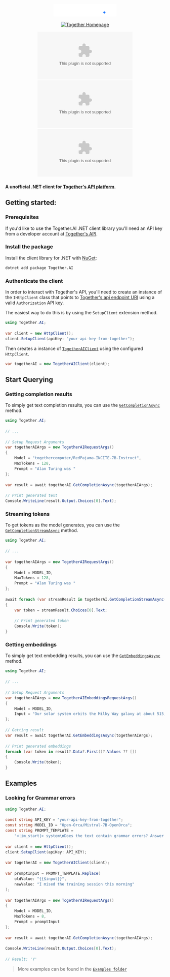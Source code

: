 <p align="center">
    <img src="https://github.com/kallebysantos/dotnet-together.ai/blob/master/Assets/together.svg" width="200" />
</p>

<div align="center">

[![Together Homepage](https://img.shields.io/badge/web-together.ai-blue?style=flat&label=https&colorB=0F6FFF)](https://www.together.ai)

[![Nuget](https://img.shields.io/nuget/v/Together.AI)](https://www.nuget.org/packages/Together.AI)
[![Nuget](https://img.shields.io/nuget/dt/Together.AI)](https://www.nuget.org/packages/Together.AI)
![GitHub License](https://img.shields.io/github/license/kallebysantos/dotnet-together.ai)
</div>

#### A unofficial .NET client for [Together's API platform](https://www.together.ai/).

## Getting started:

### Prerequisites

If you'd like to use the Together.AI .NET client library you'll need an API key from a developer account at [Together's API](https://api.together.xyz).

### Install the package

Install the client library for .NET with [NuGet](https://www.nuget.org/ ):

```bash
dotnet add package Together.AI
```

### Authenticate the client

In order to interact with Together's API, you'll need to create an instance of the `IHttpClient`
class that points to [Together's api endpoint URI](https://api.together.xyz) using a valid `Authorization` API key. 

The easiest way to do this is by using the `SetupClient` extension method.

```cs Snippet:MakeHttpClientWithTogetherAI
using Together.AI;

var client = new HttpClient();
client.SetupClient(apiKey: "your-api-key-from-together");
```

Then creates a instance of [`TogetherAIClient`](https://github.com/kallebysantos/dotnet-together.ai/blob/master/Together.AI/TogetherAIClient.cs) using the configured `HttpClient`.

```cs Snippet:CreateTogetherAIClient
var togetherAI = new TogetherAIClient(client);
```

## Start Querying

### Getting completion results

To simply get text completion results, you can use the [`GetCompletionAsync`](https://github.com/kallebysantos/dotnet-together.ai/blob/master/Together.AI/TogetherAIClient.cs#L53) method.

```cs Snippet:GettingCompletionResults
using Together.AI;

// ...

// Setup Request Arguments
var togetherAIArgs = new TogetherAIRequestArgs()
{
    Model = "togethercomputer/RedPajama-INCITE-7B-Instruct",
    MaxTokens = 128,
    Prompt = "Alan Turing was "
};

var result = await togetherAI.GetCompletionAsync(togetherAIArgs);

// Print generated text
Console.WriteLine(result.Output.Choices[0].Text);
```

### Streaming tokens

To get tokens as the model generates, you can use the [`GetCompletionStreamAsync`](https://github.com/kallebysantos/dotnet-together.ai/blob/master/Together.AI/TogetherAIClient.cs#L29) method.

```cs Snippet:StreamingTokens
using Together.AI;

// ...

var togetherAIArgs = new TogetherAIRequestArgs()
{
    Model = MODEL_ID,
    MaxTokens = 128,
    Prompt = "Alan Turing was "
};

await foreach (var streamResult in togetherAI.GetCompletionStreamAsync(togetherAIArgs))
{
    var token = streamResult.Choices[0].Text;

    // Print generated token
    Console.Write(token);
}
```

### Getting embeddings

To simply get text embedding results, you can use the [`GetEmbeddingsAsync`](https://github.com/kallebysantos/dotnet-together.ai/blob/master/Together.AI/TogetherAIClient.cs#L65) method.

```cs Snippet:GettingEmbeddings
using Together.AI;

// ...

// Setup Request Arguments
var togetherAIArgs = new TogetherAIEmbeddingsRequestArgs()
{
    Model = MODEL_ID,
    Input = "Our solar system orbits the Milky Way galaxy at about 515,000 mph"
};

// Getting result
var result = await togetherAI.GetEmbeddingsAsync(togetherAIArgs);

// Print generated embeddings
foreach (var token in result?.Data?.First()?.Values ?? [])
{
    Console.Write(token);
}
```

## Examples

### Looking for Grammar errors

```csharp
using Together.AI;

const string API_KEY = "your-api-key-from-together";
const string MODEL_ID = "Open-Orca/Mistral-7B-OpenOrca";
const string PROMPT_TEMPLATE =
    "<|im_start|> system\nDoes the text contain grammar errors? Answer with (Y/N)\n\n'{{$input}}'\n<|im_end|>\n<|im_start|> assistant\n";

var client = new HttpClient();
client.SetupClient(apiKey: API_KEY);

var togetherAI = new TogetherAIClient(client);

var promptInput = PROMPT_TEMPLATE.Replace(
    oldValue: "{{$input}}",
    newValue: "I mised the training session this morning"
);

var togetherAIArgs = new TogetherAIRequestArgs()
{
    Model = MODEL_ID,
    MaxTokens = 8,
    Prompt = promptInput
};

var result = await togetherAI.GetCompletionAsync(togetherAIArgs);

Console.WriteLine(result.Output.Choices[0].Text);

// Result: 'Y'
```

> More examples can be found in the [`Examples folder`](https://github.com/kallebysantos/dotnet-together.ai/tree/master/Examples)